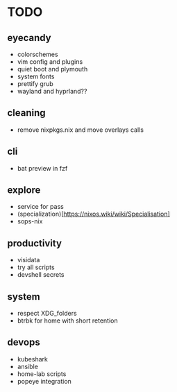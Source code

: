 # TODO

## eyecandy
- colorschemes
- vim config and plugins
- quiet boot and plymouth
- system fonts
- prettify grub
- wayland and hyprland??

## cleaning
- remove nixpkgs.nix and move overlays calls

## cli
- bat preview in fzf

## explore
- service for pass
- (specialization)[https://nixos.wiki/wiki/Specialisation]
- sops-nix

## productivity
- visidata
- try all scripts
- devshell secrets

## system
- respect XDG_folders
- btrbk for home with short retention

## devops
- kubeshark
- ansible
- home-lab scripts
- popeye integration
